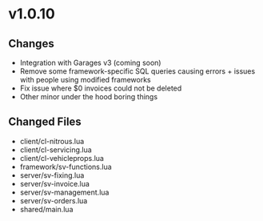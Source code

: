 # v1.0.10

## Changes

* Integration with Garages v3 (coming soon)
* Remove some framework-specific SQL queries causing errors + issues with people using modified frameworks
* Fix issue where $0 invoices could not be deleted
* Other minor under the hood boring things

## Changed Files

* client/cl-nitrous.lua
* client/cl-servicing.lua
* client/cl-vehicleprops.lua
* framework/sv-functions.lua
* server/sv-fixing.lua
* server/sv-invoice.lua
* server/sv-management.lua
* server/sv-orders.lua
* shared/main.lua
